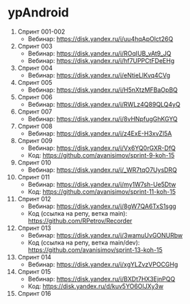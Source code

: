 # ypAndroid

1. Спринт 001-002
    - Вебинар: https://disk.yandex.ru/i/uu4hqApOlct26Q
2. Спринт 003
    - Вебинар: https://disk.yandex.ru/i/ROqIUB_vAt9_JQ
    - Вебинар: https://disk.yandex.ru/i/hf7UPPCtFDeEHg
3. Спринт 004
     - Вебинар: https://disk.yandex.ru/i/eNtieLIKvq4CVg
4. Спринт 005
     - Вебинар: https://disk.yandex.ru/i/H5nXtzMFBaOpBQ
5. Спринт 006
     - Вебинар: https://disk.yandex.ru/i/RWLz4Q89QLQ4yQ
6. Спринт 007
     - Вебинар: https://disk.yandex.ru/i/8vHNpfugGhKGYQ
7. Спринт 008
     - Вебинар: https://disk.yandex.ru/i/z4ExE-H3xvZl5A
8. Спринт 009
     - Вебинар: https://disk.yandex.ru/i/Vx6YQ0rGXR-DfQ
     - Код: https://github.com/avanisimov/sprint-9-koh-15
9. Спринт 010
     - Вебинар: https://disk.yandex.ru/i/_WR7tqO7UysDRQ
10. Спринт 011
    - Вебинар: https://disk.yandex.ru/i/my1W7sh-Ue5Dtw
    - Код: https://github.com/avanisimov/sprint-11-koh-15
11. Спринт 012
    - Вебинар: https://disk.yandex.ru/i/8gW7QA6TxS1sgg
    - Код (ссылка на репу, ветка main): https://github.com/RPetrov/Recorder
12. Спринт 013
    - Вебинар: https://disk.yandex.ru/i/3wamuUvGONURbw
    - Код (ссылка на репу, ветка main/dev): https://github.com/avanisimov/sprint-13-koh-15
13. Спринт 014
    - Вебинар: https://disk.yandex.ru/i/xgYLZvzVPOCGHg
14. Спринт 015
    - Вебинар: https://disk.yandex.ru/i/BXDt7HX3EjnPQQ
    - Код: https://disk.yandex.ru/d/kuv5YO6OlJXy3w
15. Спринт 016
